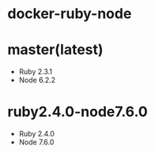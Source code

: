 # docker-ruby-node

# master(latest)

- Ruby 2.3.1
- Node 6.2.2

# ruby2.4.0-node7.6.0

- Ruby 2.4.0
- Node 7.6.0
